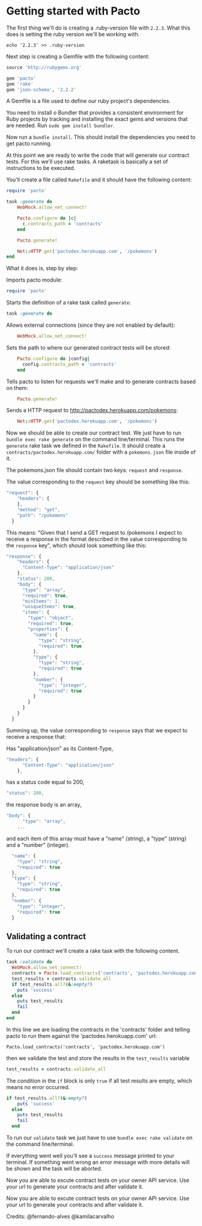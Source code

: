 # Getting started with Pacto

The first thing we'll do is creating a .ruby-version file with `2.2.3`. What this does is setting the ruby version we'll be working with. 

`echo '2.2.3' >> .ruby-version`

Next step is creating a Gemfile with the following content:

```ruby
source 'http://rubygems.org'

gem 'pacto'
gem 'rake'
gem 'json-schema', '2.2.2'

```

A Gemfile is a file used to define our ruby project's dependencies.

You need to install o Bundler that provides a consistent environment for Ruby projects by tracking and installing the exact gems and versions that are needed. Run `sudo gem install bundler`.

Now run a `bundle install`. This should install the dependencies you need to get pacto running.

At this point we are ready to write the code that will generate our contract tests. For this we'll use rake tasks. A raketask is basically a set of instructions to be executed.

You'll create a file called `Rakefile` and it should have the following content:

```ruby
require 'pacto'

task :generate do
    WebMock.allow_net_connect!

    Pacto.configure do |c|
      c.contracts_path = 'contracts'
    end

    Pacto.generate!

    Net::HTTP.get('pactodex.herokuapp.com', '/pokemons')
end
```

What it does is, step by step:

Imports pacto module: 
```ruby
require 'pacto'
``` 

Starts the definition of a rake task called `generate`:
```ruby
task :generate do
```

Allows external connections (since they are not enabled by default):
```ruby
    WebMock.allow_net_connect!
```

Sets the path to where our generated contract tests will be stored:
```ruby
    Pacto.configure do |config|
      config.contracts_path = 'contracts'
    end
```

Tells pacto to listen for requests we'll make and to generate contracts based on them:
```ruby
    Pacto.generate!
```

Sends a HTTP request to http://pactodex.herokuapp.com/pokemons:

```ruby
    Net::HTTP.get('pactodex.herokuapp.com', '/pokemons')
```

Now we should be able to create our contract test. We just have to run `bundle exec rake generate` on the command line/terminal. This runs the `generate` rake task we defined in the `Rakefile`. It should create a `contracts/pactodex.herokuapp.com/` folder with a `pokemons.json` file inside of it.

The pokemons.json file should contain two keys: `request` and `response`.

The value corresponding to the `request` key should be something like this:
```javascript
"request": {
    "headers": {
    },
    "method": "get",
    "path": "/pokemons"
  }
```

This means: "Given that I send a GET request to /pokemons I expect to receive a response in the format described in the value corresponding to the `response` key", which should look something like this:

```javascript
"response": {
    "headers": {
      "Content-Type": "application/json"
    },
    "status": 200,
    "body": {
      "type": "array",
      "required": true,
      "minItems": 1,
      "uniqueItems": true,
      "items": {
        "type": "object",
        "required": true,
        "properties": {
          "name": {
            "type": "string",
            "required": true
          },
          "type": {
            "type": "string",
            "required": true
          },
          "number": {
            "type": "integer",
            "required": true
          }
        }
      }
    }
  }
```

Summing up, the value corresponding to `response` says that we expect to receive a response that:

Has "application/json" as its Content-Type,
```javascript
"headers": {
      "Content-Type": "application/json"
    },
```

has a status code equal to 200,
```javascript
"status": 200,
```

the response body is an array,
```javascript
"body": {
      "type": "array",
    ...
```

and each item of this array must have a "name" (string), a "type" (string) and a "number" (integer).

```javascript
  "name": {
    "type": "string",
    "required": true
  },
  "type": {
    "type": "string",
    "required": true
  },
  "number": {
    "type": "integer",
    "required": true
  }
```

## Validating a contract

To run our contract we'll create a rake task with the following content.

```ruby
task :validate do
  WebMock.allow_net_connect!
  contracts = Pacto.load_contracts('contracts', 'pactodex.herokuapp.com')
  test_results = contracts.validate_all
  if test_results.all?(&:empty?)
    puts 'success'
  else
    puts test_results
    fail
  end
end
```

In this line we are loading the contracts in the 'contracts' folder and telling pacto to run them against the 'pactodex.herokuapp.com' url:

`Pacto.load_contracts('contracts', 'pactodex.herokuapp.com')`

then we validate the test and store the results in the `test_results` variable
```ruby
test_results = contracts.validate_all
```

The condition in the `if` block is only `true` if all test results are empty, which means no error occurred.


```ruby
if test_results.all?(&:empty?)
    puts 'success'
  else
    puts test_results
    fail
  end
```

To run our `validate` task we just have to use `bundle exec rake validate` on the command line/terminal.

If everything went well you'll see a `success` message printed to your terminal. If something went wrong an error message with more details will be shown and the task will be aborted.

Now you are able to excute contract tests on your owner API service. Use your url to generate your contracts and after validate it.

Now you are able to excute contract tests on your owner API service. Use your url to generate your contracts and after validate it.

Credits:
@fernando-alves
@kamilacarvalho


